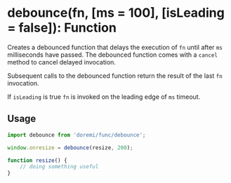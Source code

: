 # debounce(fn, [ms = 100], [isLeading = false]): Function

Creates a debounced function that delays the execution of `fn` until after `ms` milliseconds have passed.
The debounced function comes with a `cancel` method to cancel delayed invocation.

Subsequent calls to the debounced function return the result of the last `fn` invocation.

If `isLeading` is true `fn` is invoked on the leading edge of `ms` timeout. 

## Usage

```js
import debounce from 'doremi/func/debounce';

window.onresize = debounce(resize, 200);

function resize() {
    // doing something useful  
}
```

